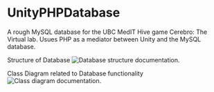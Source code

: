 # UnityPHPDatabase
A rough MySQL database for the UBC MedIT Hive game Cerebro: The Virtual lab. Usues PHP as a mediator between Unity and the MySQL database.

Structure of Database
![Database structure documentation.](https://imgur.com/uqW4EOc)

Class Diagram related to Database functionality
![Class diagram documentation.](https://imgur.com/hoDokAY)
